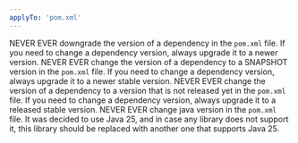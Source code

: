 ```yaml
---
applyTo: 'pom.xml'
---
```

NEVER EVER downgrade the version of a dependency in the `pom.xml` file. If you need to change a dependency version, always upgrade it to a newer version.
NEVER EVER change the version of a dependency to a SNAPSHOT version in the `pom.xml` file. If you need to change a dependency version, always upgrade it to a newer stable version.
NEVER EVER change the version of a dependency to a version that is not released yet in the `pom.xml` file. If you need to change a dependency version, always upgrade it to a released stable version.
NEVER EVER change java version in the `pom.xml` file. It was decided to use Java 25, and in case any library does not support it, this library should be replaced with another one that supports Java 25.